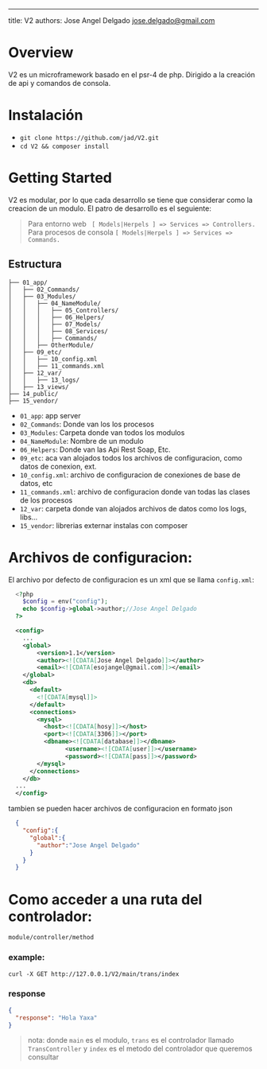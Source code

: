 ---
title: V2
authors: Jose Angel Delgado <jose.delgado@gmail.com>

# Overview
  V2 es un microframework basado en el psr-4 de php. Dirigido a la creación de api y comandos de consola.

# Instalación

* `git clone https://github.com/jad/V2.git`
* `cd V2 && composer install`

# Getting Started

  V2 es modular, por lo que cada desarrollo se tiene que considerar como la creacion de un modulo.
 El patro de desarrollo es el seguiente:

> Para entorno web `
[ Models|Herpels ] => Services => Controllers.`
> Para procesos de consola `[ Models|Herpels ] => Services => Commands.`

## Estructura

```
├── 01_app/
│   ├── 02_Commands/
│   ├── 03_Modules/
│   │   ├── 04_NameModule/
│   │   │   ├── 05_Controllers/
│   │   │   ├── 06_Helpers/
│   │   │   ├── 07_Models/
│   │   │   ├── 08_Services/
│   │   │   ├── Commands/
│   │   ├── OtherModule/
│   ├── 09_etc/
│   │   ├── 10_config.xml
│   │   ├── 11_commands.xml
│   ├── 12_var/
│   │   ├── 13_logs/
│   ├── 13_views/
├── 14_public/
├── 15_vendor/
```
* `01_app`: app server
* `02_Commands`: Donde van los los procesos
* `03_Modules`: Carpeta donde van todos los modulos
* `04_NameModule`: Nombre de un modulo
* `06_Helpers`: Donde van las Api Rest Soap, Etc.
* `09_etc`: aca van alojados todos los archivos de configuracion, como datos de conexion, ext.
* `10_config.xml`: archivo de configuracion de conexiones de base de datos, etc
* `11_commands.xml`: archivo de configuracion donde van todas las clases de los procesos
* `12_var`: carpeta donde van alojados archivos de datos como los logs, libs...
* `15_vendor`: librerias externar instalas con composer

# Archivos de configuracion:

El archivo por defecto de configuracion es un xml que se llama `config.xml`:
```php
  <?php
    $config = env("config");
    echo $config->global->author;//Jose Angel Delgado
  ?>
```
```xml
  <config>
    ...
    <global>
        <version>1.1</version>
        <author><![CDATA[Jose Angel Delgado]]></author>
        <email><![CDATA[esojangel@gmail.com]]></email>
    </global>
    <db>
      <default>
        <![CDATA[mysql]]>
      </default>
      <connections>
        <mysql>
          <host><![CDATA[hosy]]></host>
          <port><![CDATA[3306]]></port>
          <dbname><![CDATA[database]]></dbname>    
                <username><![CDATA[user]]></username>
                <password><![CDATA[pass]]></password>
        </mysql>
      </connections>
    </db>
  ...
  </config>
```
tambien se pueden hacer archivos de configuracion en formato json
```json
  {
    "config":{
      "global":{
        "author":"Jose Angel Delgado"
      }
    }
  }
```

# Como acceder a una ruta del controlador:

  `module/controller/method`

  ### example:

```shell
curl -X GET http://127.0.0.1/V2/main/trans/index
```
  ### response
```json
{
  "response": "Hola Yaxa"
}

```
  > nota: 
   >donde `main` es el modulo, `trans` es el controlador llamado `TransController` y `index` es el metodo del controlador que queremos consultar





